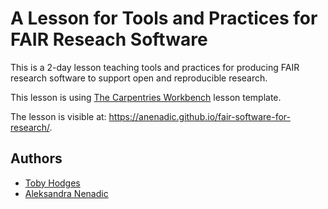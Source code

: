 # A Lesson for Tools and Practices for FAIR Reseach Software

This is a 2-day lesson teaching tools and practices for producing FAIR research software to support open and reproducible research. 

This lesson is using [The Carpentries Workbench][workbench] lesson template.

The lesson is visible at: https://anenadic.github.io/fair-software-for-research/.

## Authors

- [Toby Hodges](https://github.com/tobyhodges)
- [Aleksandra Nenadic](https://github.com/anenadic)

[workbench]: https://carpentries.github.io/workbench/
